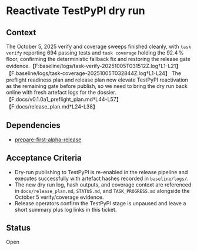 # Reactivate TestPyPI dry run

## Context
The October 5, 2025 verify and coverage sweeps finished cleanly, with
`task verify` reporting 694 passing tests and `task coverage` holding the
92.4 % floor, confirming the deterministic fallback fix and restoring the
release gate evidence.【F:baseline/logs/task-verify-20251005T031512Z.log†L1-L21】【F:baseline/logs/task-coverage-20251005T032844Z.log†L1-L24】
The preflight readiness plan and release plan now elevate TestPyPI
reactivation as the remaining gate before publish, so we need to bring
the dry run back online with fresh artefact logs for the dossier.
【F:docs/v0.1.0a1_preflight_plan.md†L44-L57】【F:docs/release_plan.md†L24-L38】

## Dependencies
- [prepare-first-alpha-release](prepare-first-alpha-release.md)

## Acceptance Criteria
- Dry-run publishing to TestPyPI is re-enabled in the release pipeline
  and executes successfully with artefact hashes recorded in
  `baseline/logs/`.
- The new dry run log, hash outputs, and coverage context are referenced
  in `docs/release_plan.md`, `STATUS.md`, and `TASK_PROGRESS.md` alongside
  the October 5 verify/coverage evidence.
- Release operators confirm the TestPyPI stage is unpaused and leave a
  short summary plus log links in this ticket.

## Status
Open
